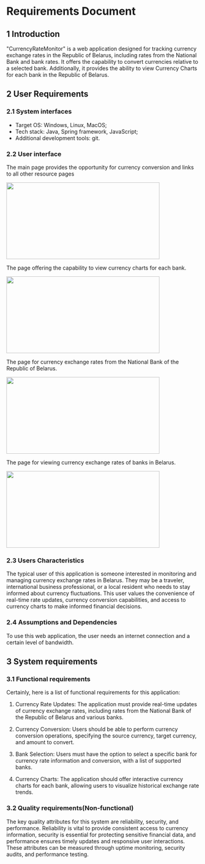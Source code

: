 # Requirements Document

## 1 Introduction

"CurrencyRateMonitor" is a web application designed for tracking currency exchange rates in the Republic of Belarus, including rates from the National Bank and bank rates. It offers the capability to convert currencies relative to a selected bank. Additionally, it provides the ability to view Currency Charts for each bank in the Republic of Belarus.
## 2 User Requirements

### 2.1 System interfaces

- Target OS: Windows, Linux, MacOS;
- Tech stack: Java, Spring framework, JavaScript;
- Additional development tools: git.

### 2.2 User interface

The main page provides the opportunity for currency conversion and links to all other resource pages

<img src="https://github.com/MiklashMark/CurrencyRateMonitor/blob/master/UI/%D0%9A%D0%BE%D0%BD%D0%B2%D0%B5%D1%80%D1%82%D0%B5%D1%80.png" height=200 width=400>

The page offering the capability to view currency charts for each bank.

<img src="https://github.com/MiklashMark/CurrencyRateMonitor/blob/master/UI/%D0%93%D1%80%D0%B0%D1%84%D0%B8%D0%BA%D0%B8%20%D0%B2%D0%B0%D0%BB%D1%8E%D1%82.png" height=200 width=400> 

The page for currency exchange rates from the National Bank of the Republic of Belarus.

<img src="https://github.com/MiklashMark/CurrencyRateMonitor/blob/master/UI/%D0%9A%D1%83%D1%80%D1%81%20%D0%B2%D0%B0%D0%BB%D1%8E%D1%82%20%D0%BF%D0%BE%20%D0%9D%D0%91%20%D0%A0%D0%91.png" height=200 width=400> 

The page for viewing currency exchange rates of banks in Belarus.

<img src="https://github.com/MiklashMark/CurrencyRateMonitor/blob/master/UI/%D0%9A%D1%83%D1%80%D1%81%D1%8B%20%D0%B2%D0%B0%D0%BB%D1%8E%D1%82%20%D0%B2%20%D0%9C%D0%B8%D0%BD%D1%81%D0%BA%D0%B5.png" height=200 width=400>



### 2.3 Users Characteristics

The typical user of this application is someone interested in monitoring and managing currency exchange rates in Belarus. They may be a traveler, international business professional, or a local resident who needs to stay informed about currency fluctuations. This user values the convenience of real-time rate updates, currency conversion capabilities, and access to currency charts to make informed financial decisions.

### 2.4 Assumptions and Dependencies

To use this web application, the user needs an internet connection and a certain level of bandwidth.

## 3 System requirements

### 3.1 Functional requirements


Certainly, here is a list of functional requirements for this application:

1. Currency Rate Updates: The application must provide real-time updates of currency exchange rates, including rates from the National Bank of the Republic of Belarus and various banks.

2. Currency Conversion: Users should be able to perform currency conversion operations, specifying the source currency, target currency, and amount to convert.

3. Bank Selection: Users must have the option to select a specific bank for currency rate information and conversion, with a list of supported banks.

4. Currency Charts: The application should offer interactive currency charts for each bank, allowing users to visualize historical exchange rate trends.

### 3.2 Quality requirements(Non-functional)

The key quality attributes for this system are reliability, security, and performance. Reliability is vital to provide consistent access to currency information, security is essential for protecting sensitive financial data, and performance ensures timely updates and responsive user interactions. These attributes can be measured through uptime monitoring, security audits, and performance testing.
